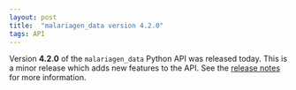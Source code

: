 ```yaml
---
layout: post
title:  "malariagen_data version 4.2.0"
tags: API
---
```


Version <strong>4.2.0</strong> of the `malariagen_data` Python API was
released today. This is a minor release which adds new features to the
API. See the [release
notes](https://github.com/malariagen/malariagen-data-python/releases/tag/v4.2.0)
for more information.
